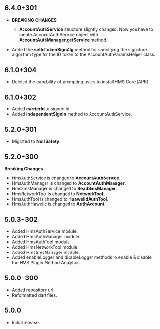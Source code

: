 ## 6.4.0+301

- **BREAKING CHANGES**

  - **AccountAuthService** structure slightly changed. Now you have to create AccountAuthService object with **AccountAuthManager.getService** method.

- Added the **setIdTokenSignAlg** method for specifying the signature algorithm type for the ID token to the AccountAuthParamsHelper class.

## 6.1.0+304

- Deleted the capability of prompting users to install HMS Core (APK).

## 6.1.0+302

- Added **carrierId** to signed id.
- Added **independentSignIn** method to AccountAuthService.

## 5.2.0+301

- Migrated to **Null Safety**.

## 5.2.0+300

**Breaking Changes**

- HmsAuthService is changed to **AccountAuthService**.
- HmsAuthManager is changed to **AccountAuthManager**.
- HmsSmsManager is changed to **ReadSmsManager**.
- HmsNetworkTool is changed to **NetworkTool**.
- HmsAuthTool is changed to **HuaweiIdAuthTool**.
- HmsAuthHaweiId is changed to **AuthAccount**.

## 5.0.3+302

- Added HmsAuthService module.
- Added HmsAuthManager module.
- Added HmsAuthTool module.
- Added HmsNetworkTool module.
- Added HmsSmsManager module.
- Added enableLogger and disableLogger methods to enable & disable the HMS Plugin Method Analytics.

## 5.0.0+300

- Added repository url.
- Reformatted dart files.

## 5.0.0

- Initial release.
